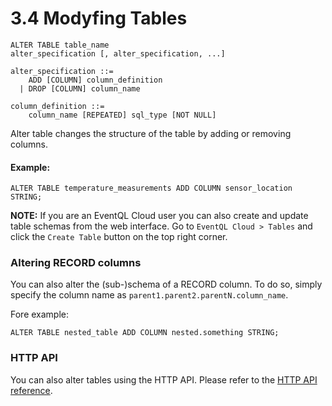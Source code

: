 3.4 Modyfing Tables
===================

    ALTER TABLE table_name
    alter_specification [, alter_specification, ...]

    alter_specification ::=
        ADD [COLUMN] column_definition
      | DROP [COLUMN] column_name

    column_definition ::=
        column_name [REPEATED] sql_type [NOT NULL]


Alter table changes the structure of the table by adding or removing columns.

#### Example:

    ALTER TABLE temperature_measurements ADD COLUMN sensor_location STRING;

**NOTE:** If you are an EventQL Cloud user you can also create and update table
schemas from the web interface. Go to `EventQL Cloud > Tables` and click the
`Create Table` button on the top right corner.


### Altering RECORD columns

You can also alter the (sub-)schema of a RECORD column. To do so, simply specify
the column name as `parent1.parent2.parentN.column_name`.

Fore example:

    ALTER TABLE nested_table ADD COLUMN nested.something STRING;


### HTTP API

You can also alter tables using the HTTP API. Please refer to the [HTTP API reference](/documentation/api/http/).
